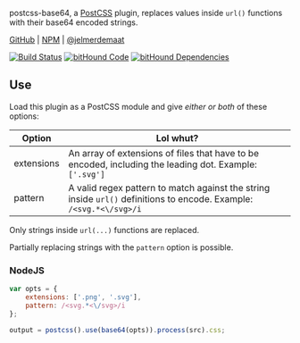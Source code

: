 postcss-base64, a [PostCSS](https://github.com/postcss/postcss/) plugin, replaces values inside `url()` functions with their base64 encoded strings.

[GitHub](https://github.com/jelmerdemaat/postcss-base64) | [NPM](https://www.npmjs.com/package/postcss-base64) | [@jelmerdemaat](https://twitter.com/jelmerdemaat)

[![Build Status](https://travis-ci.org/jelmerdemaat/postcss-base64.svg?branch=master)](https://travis-ci.org/jelmerdemaat/postcss-base64)
[![bitHound Code](https://www.bithound.io/github/jelmerdemaat/postcss-base64/badges/code.svg)](https://www.bithound.io/github/jelmerdemaat/postcss-base64)
[![bitHound Dependencies](https://www.bithound.io/github/jelmerdemaat/postcss-base64/badges/dependencies.svg)](https://www.bithound.io/github/jelmerdemaat/postcss-base64/master/dependencies/npm)

## Use

Load this plugin as a PostCSS module and give _either or both_ of these options:

| Option | Lol whut? |
| ------ | --------- |
| extensions | An array of extensions of files that have to be encoded, including the leading dot. Example: `['.svg']` |
| pattern | A valid regex pattern to match against the string inside `url()` definitions to encode. Example: `/<svg.*<\/svg>/i` |

Only strings inside `url(...)` functions are replaced.

Partially replacing strings with the `pattern` option is possible.

### NodeJS

```js
var opts = {
    extensions: ['.png', '.svg'],
    pattern: /<svg.*<\/svg>/i
};

output = postcss().use(base64(opts)).process(src).css;
```
